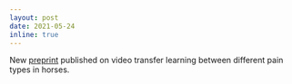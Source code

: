 ```yaml
---
layout: post
date: 2021-05-24
inline: true
---
```


New [preprint](https://arxiv.org/abs/2105.10313) published on video transfer learning between different pain types in horses.

